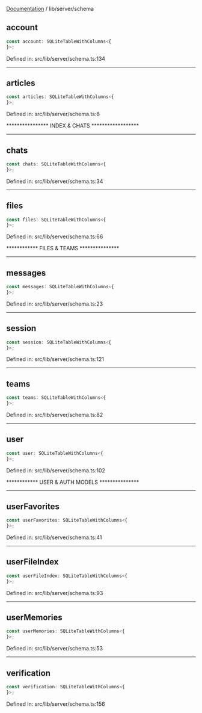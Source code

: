 [Documentation](../../modules.md) / lib/server/schema

## account

```ts
const account: SQLiteTableWithColumns<{
}>;
```

Defined in: src/lib/server/schema.ts:134

***

## articles

```ts
const articles: SQLiteTableWithColumns<{
}>;
```

Defined in: src/lib/server/schema.ts:6

**************** INDEX & CHATS ******************

***

## chats

```ts
const chats: SQLiteTableWithColumns<{
}>;
```

Defined in: src/lib/server/schema.ts:34

***

## files

```ts
const files: SQLiteTableWithColumns<{
}>;
```

Defined in: src/lib/server/schema.ts:66

************  FILES & TEAMS  ***************

***

## messages

```ts
const messages: SQLiteTableWithColumns<{
}>;
```

Defined in: src/lib/server/schema.ts:23

***

## session

```ts
const session: SQLiteTableWithColumns<{
}>;
```

Defined in: src/lib/server/schema.ts:121

***

## teams

```ts
const teams: SQLiteTableWithColumns<{
}>;
```

Defined in: src/lib/server/schema.ts:82

***

## user

```ts
const user: SQLiteTableWithColumns<{
}>;
```

Defined in: src/lib/server/schema.ts:102

************  USER & AUTH MODELS  ***************

***

## userFavorites

```ts
const userFavorites: SQLiteTableWithColumns<{
}>;
```

Defined in: src/lib/server/schema.ts:41

***

## userFileIndex

```ts
const userFileIndex: SQLiteTableWithColumns<{
}>;
```

Defined in: src/lib/server/schema.ts:93

***

## userMemories

```ts
const userMemories: SQLiteTableWithColumns<{
}>;
```

Defined in: src/lib/server/schema.ts:53

***

## verification

```ts
const verification: SQLiteTableWithColumns<{
}>;
```

Defined in: src/lib/server/schema.ts:156
